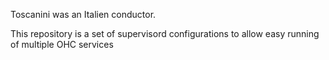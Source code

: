 Toscanini was an Italien conductor.

This repository is a set of supervisord configurations to allow easy running of multiple OHC services
